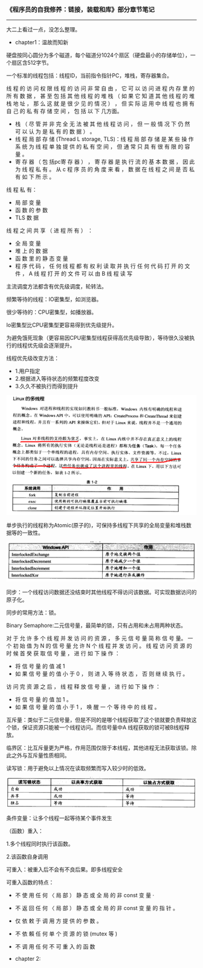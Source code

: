 ### 《程序员的自我修养：链接，装载和库》部分章节笔记
---
大二上看过一点，没怎么整理。
* chapter1：温故而知新

硬盘按同心圆分为多个磁道，每个磁道分1024个扇区（硬盘最小的存储单位），一个扇区含512字节。

一个标准的线程包括：线程ID，当前指令指针PC，堆栈，寄存器集合。

线 程 的 访 问 权 限 
线 程 的 访 问 非 常 自 由 ， 它 可 以 访 问 进 程 内 存 里 的 所 有 数 据 ， 甚 至 包 括 其 他 线 程 的 堆 栈 （ 如 
果 它 知 道 其 他 线 程 的 堆 栈 地 址 ， 那 么 这 就 是 很 少 见 的 情 况 ） ， 但 实 际 运 用 中 线 程 也 拥 有 自 己 
的 私 有 存 储 空 间 ， 包 括 以 下 几方面。 

* 栈 （ 尽 管 并 非 完 全 无 法 被 其 他 线 程 访 问 ， 但 一 般 情 况 下 仍 然 可 以 认 为 是 私 有 的 数 据 ） 。 
* 线 程 局 部 存 储 (Thread L storage, TLS)：线 程 局 部 存 储 是 某 些 操 作 系 统 为 线 程 单 独 
提 供 的 私 有 空 间 ， 但 通 常 只 具 有 很 有 限 的 容 量 。 
* 寄 存 器 （ 包 括pc寄 存 器 ） ， 寄 存 器 是 执 行 流 的 基 本 数 据 ， 因 此 为 线 程 私 有 。 
从 c 程 序 员 的 角 度 来 看 ， 数 据 在 线 程 之 间 是 否 私 有 如 下 所 示 。 

线 程 私 有： 
* 局 部 变 量 
* 函 数 的 参 数 
* TLS 数 据 

线 程 之 间 共 享 （ 进 程 所 有 ） ：
* 全 局 变 量 
* 堆 上 的 数 据 
* 函 数 里 的 静 态 变 量 
* 程 序 代 码 ， 任 何 线 程 都 有 权 利 读 取 并 执 行 任 何 代 码 
打 开 的 文 件 ， A 线 程 打 开 的 文 件 可 以 由 B 线 程 读 写 

主流调度方法都含有优先级调度，轮转法。

频繁等待的线程：IO密集型，如浏览器。

很少等待的：CPU密集型，如播放器。

Io密集型比CPU密集型更容易得到优先级提升。

为避免饿死现象（更容易因CPU密集型线程获得高优先级导致），等待很久没被执行的线程优先级会逐渐提升。

线程优先级改变方法：
* 1.用户指定
* 2.根据进入等待状态的频繁程度改变
* 3.久久不被执行而得到提升

![](./4.png)

单步执行的线程称为Atomic(原子的)，可保持多线程下共享的全局变量和堆栈数据等的一致性。

![](./2.png)

同步：一个线程访问数据还没结束时其他线程不得访问该数据。可实现数据访问的原子化。

同步的常用方法：锁。

Binary Semaphore:二元信号量，最简单的锁，只有占用和未占用两种状态。

对 于 允 许 多 个 线 程 并 发 访 问 的 资 源 ， 多 元 信 号 量 简 称 信 号 量。 一 个 初 始 值 为 N 的 信 号 量 允 许 N 个 线 程 并 发 访 问 。 线 程 访 问 资 源 的 时 候 首 癸 
获 取 信 号 量 ， 进 行 如 下 操 作 ： 
* 将 信 号 量 的 值 减 1
* 如 果 信 号 量 的 值 小 于 0 ， 则 进 入 等 待 状 态 ， 否 则 继 续 执 行 。 

访 问 完 资 源 之 后 ， 线 程 释 放 信 号 量 ， 进 行 如 下 操 作 ： 
* 将 信 号 量 的 值 加 1 。 
* 如 果 信 号 量 的 值 小 于 1 ， 唤 醒 一 个 等 待 中 的 线 程 。 

互斥量：类似于二元信号量，但是不同的是哪个线程获取了这个锁就要负责释放这个锁，保证资源只能被一个线程访问。而信号量中A 线程获取的锁可被B线程释放。

临界区：比互斥量更为严格，作用范围仅限于本线程，其他进程无法获取该锁。除此之外与互斥量性质相同。

读写锁：用于避免以上情况在读取频繁而写入较少时的低效。

![](./5.png)

条件变量：让多个线程一起等待某个事件发生

（函数）重入：

1.多个线程同时执行该函数。

2.该函数自身调用

可重入：被重入后不会有不良后果。即多线程安全

可重入函数的特点：
* 不 使 用 任 何 〈 局 部 ） 静 态 或 全 局 的 非 const 变 量 · 
* 不 返 回 任 何 〈 局 部 ） 静 态 或 全 局 的 非 const 变 量 的 指 针 。 
* 仅 依 敕 于 调 用 方 提 供 的 参 数 。 
* 不 依 賴 任 何 单 个 资 源 的 锁 (mutex 等 )
* 不 调 用 任 何 不 可 重 入 的 函 数

* chapter 2: